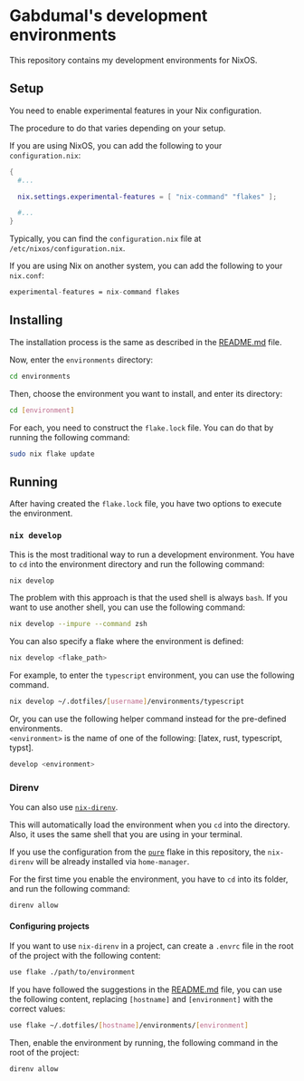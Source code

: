 # Gabdumal's development environments

This repository contains my development environments for NixOS.

## Setup

You need to enable experimental features in your Nix configuration.

The procedure to do that varies depending on your setup.

If you are using NixOS, you can add the following to your `configuration.nix`:

```nix
{
  #...

  nix.settings.experimental-features = [ "nix-command" "flakes" ];

  #...
}
```

Typically, you can find the `configuration.nix` file at `/etc/nixos/configuration.nix`.

If you are using Nix on another system, you can add the following to your `nix.conf`:

```nix
experimental-features = nix-command flakes
```

## Installing

The installation process is the same as described in the [README.md](../README.md#installing) file.

Now, enter the `environments` directory:

```bash
cd environments
```

Then, choose the environment you want to install, and enter its directory:

```bash
cd [environment]
```

For each, you need to construct the `flake.lock` file.
You can do that by running the following command:

```bash
sudo nix flake update
```

## Running

After having created the `flake.lock` file, you have two options to execute the environment.

### `nix develop`

This is the most traditional way to run a development environment.
You have to `cd` into the environment directory and run the following command:

```bash
nix develop
```

The problem with this approach is that the used shell is always `bash`.
If you want to use another shell, you can use the following command:

```bash
nix develop --impure --command zsh
```

You can also specify a flake where the environment is defined:

```bash
nix develop <flake_path>
```

For example, to enter the `typescript` environment, you can use the following command.

```bash
nix develop ~/.dotfiles/[username]/environments/typescript
```

Or, you can use the following helper command instead for the pre-defined environments.\
`<environment>` is the name of one of the following: [latex, rust, typescript, typst].

```bash
develop <environment>
```

### Direnv

You can also use [`nix-direnv`](https://github.com/nix-community/nix-direnv).

This will automatically load the environment when you `cd` into the directory.
Also, it uses the same shell that you are using in your terminal.

If you use the configuration from the [`pure`](../pure/flake.nix) flake in this repository, the `nix-direnv` will be already installed via `home-manager`.

For the first time you enable the environment, you have to `cd` into its folder, and run the following command:

```bash
direnv allow
```

#### Configuring projects

If you want to use `nix-direnv` in a project, can create a `.envrc` file in the root of the project with the following content:

```bash
use flake ./path/to/environment
```

If you have followed the suggestions in the [README.md](../README.md#installing) file, you can use the following content, replacing `[hostname]` and `[environment]` with the correct values:

```bash
use flake ~/.dotfiles/[hostname]/environments/[environment]
```

Then, enable the environment by running, the following command in the root of the project:

```bash
direnv allow
```

